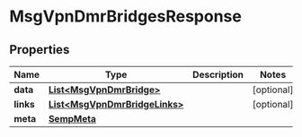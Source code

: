 

# MsgVpnDmrBridgesResponse


## Properties

| Name | Type | Description | Notes |
|------------ | ------------- | ------------- | -------------|
|**data** | [**List&lt;MsgVpnDmrBridge&gt;**](MsgVpnDmrBridge.md) |  |  [optional] |
|**links** | [**List&lt;MsgVpnDmrBridgeLinks&gt;**](MsgVpnDmrBridgeLinks.md) |  |  [optional] |
|**meta** | [**SempMeta**](SempMeta.md) |  |  |



